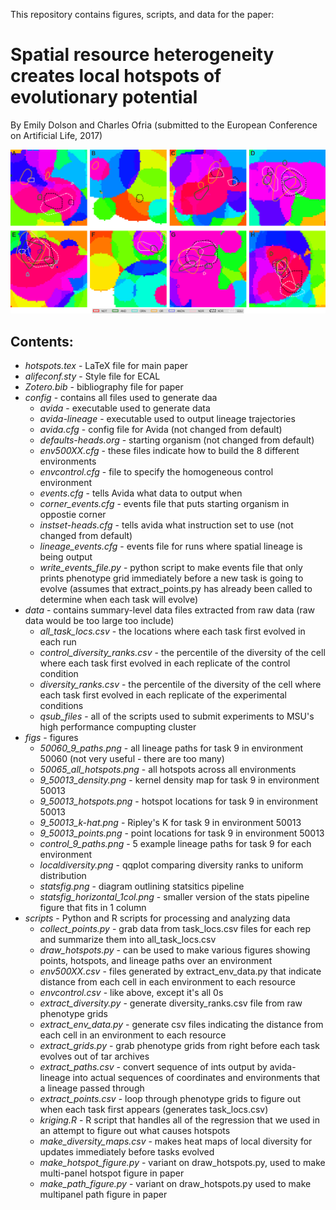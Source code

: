 This repository contains figures, scripts, and data for the paper:

# Spatial resource heterogeneity creates local hotspots of evolutionary potential
By Emily Dolson and Charles Ofria
(submitted to the European Conference on Artificial Life, 2017)

![](figs/50065_all_hotspots.png)

## Contents:
- *hotspots.tex* -  LaTeX file for main paper
- *alifeconf.sty* - Style file for ECAL
- *Zotero.bib* - bibliography file for paper
- *config* - contains all files used to generate daa
  - *avida* - executable used to generate data
  - *avida-lineage* - executable used to output lineage trajectories
  - *avida.cfg* - config file for Avida (not changed from default)
  - *defaults-heads.org* - starting organism (not changed from default)
  - *env500XX.cfg* - these files indicate how to build the 8 different environments
  - *envcontrol.cfg* - file to specify the homogeneous control environment
  - *events.cfg* - tells Avida what data to output when
  - *corner_events.cfg* - events file that puts starting organism in oppostie corner
  - *instset-heads.cfg* - tells avida what instruction set to use (not changed from default)
  - *lineage_events.cfg* - events file for runs where spatial lineage is being output
  - *write_events_file.py* - python script to make events file that only prints phenotype grid immediately before a new task is going to evolve (assumes that extract_points.py has already been called to determine when each task will evolve)
- *data* - contains summary-level data files extracted from raw data (raw data would be too large too include)
  - *all_task_locs.csv* - the locations where each task first evolved in each run
  - *control_diversity_ranks.csv* - the percentile of the diversity of the cell where each task first evolved in each replicate of the control condition
  - *diversity_ranks.csv* - the percentile of the diversity of the cell where each task first evolved in each replicate of the experimental conditions
  - *qsub_files* - all of the scripts used to submit experiments to MSU's high performance compupting cluster
- *figs* - figures
  - *50060_9_paths.png* - all lineage paths for task 9 in environment 50060 (not very useful - there are too many)
  - *50065_all_hotspots.png* - all hotspots across all environments
  - *9_50013_density.png* - kernel density map for task 9 in environment 50013
  - *9_50013_hotspots.png* - hotspot locations for task 9 in environment 50013
  - *9_50013_k-hat.png* - Ripley's K for task 9 in environment 50013
  - *9_50013_points.png* - point locations for task 9 in environment 50013
  - *control_9_paths.png* - 5 example lineage paths for task 9 for each environment
  - *localdiversity.png* - qqplot comparing diversity ranks to uniform distribution
  - *statsfig.png* - diagram outlining statsitics pipeline
  - *statsfig_horizontal_1col.png* - smaller version of the stats pipeline figure that fits in 1 column
- *scripts* - Python and R scripts for processing and analyzing data
  - *collect_points.py* - grab data from task_locs.csv files for each rep and summarize them into all_task_locs.csv
  - *draw_hotspots.py* - can be used to make various figures showing points, hotspots, and lineage paths over an environment
  - *env500XX.csv* - files generated by extract_env_data.py that indicate distance from each cell in each environment to each resource
  - *envcontrol.csv* - like above, except it's all 0s
  - *extract_diversity.py* - generate diversity_ranks.csv file from raw phenotype grids
  - *extract_env_data.py* - generate csv files indicating the distance from each cell in an environment to each resource
  - *extract_grids.py* - grab phenotype grids from right before each task evolves out of tar archives
  - *extract_paths.csv* - convert sequence of ints output by avida-lineage into actual sequences of coordinates and environments that a lineage passed through
  - *extract_points.csv* - loop through phenotype grids to figure out when each task first appears (generates task_locs.csv)
  - *kriging.R* - R script that handles all of the regression that we used in an attempt to figure out what causes hotspots
  - *make_diversity_maps.csv* - makes heat maps of local diversity for updates immediately before tasks evolved
  - *make_hotspot_figure.py* - variant on draw_hotspots.py, used to make multi-panel hotspot figure in paper
  - *make_path_figure.py* - variant on draw_hotspots.py used to make multipanel path figure in paper
  
